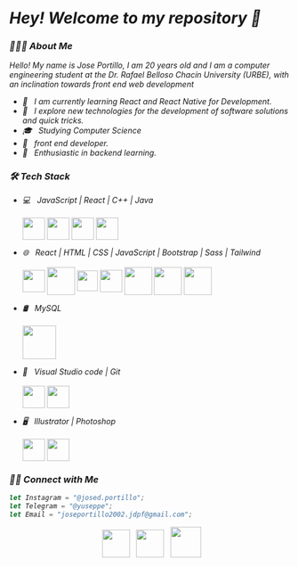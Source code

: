 <h1><i> Hey! Welcome to my repository 👋 <i></h1>
<h3> 👨🏻‍💻 About Me </h3>

Hello! My name is Jose Portillo, I am 20 years old and I am a computer engineering student at the Dr. Rafael Belloso Chacín University (URBE), with an inclination towards front end web development

- 🔭 &nbsp; I am currently learning React and React Native for Development.
- 🤔 &nbsp; I explore new technologies for the development of software solutions and quick tricks.
- 🎓 &nbsp; Studying Computer Science
- 💼 &nbsp; front end developer.
- 🌱 &nbsp; Enthusiastic in backend learning.

<h3>🛠 Tech Stack</h3>

- 💻 &nbsp; JavaScript | React | C++ | Java 
    <br>
    <br>
    <img align="center" width="40px" src="https://cdn-icons-png.flaticon.com/512/5968/5968292.png">
    <img align="center" width="40px" src="https://upload.wikimedia.org/wikipedia/commons/thumb/a/a7/React-icon.svg/2300px-React-icon.svg.png">
    <img align="center" width="40px" src="https://cdn.freebiesupply.com/logos/large/2x/c-logo-svg-vector.svg">
    <img align="center" width="40px" src="https://www.vectorlogo.zone/logos/java/java-icon.svg">
  
- 🌐 &nbsp; React | HTML | CSS | JavaScript | Bootstrap | Sass | Tailwind
    <br>
    <br>
    <img align="center" width="40px" src="https://upload.wikimedia.org/wikipedia/commons/thumb/a/a7/React-icon.svg/2300px-React-icon.svg.png">
    <img align="center" width="50px" src="https://upload.wikimedia.org/wikipedia/commons/thumb/6/61/HTML5_logo_and_wordmark.svg/512px-HTML5_logo_and_wordmark.svg.png?20170517184425">
    <img align="center" width="37px" src="https://upload.wikimedia.org/wikipedia/commons/thumb/d/d5/CSS3_logo_and_wordmark.svg/363px-CSS3_logo_and_wordmark.svg.png?20160530175649">
    <img align="center" width="40px" src="https://cdn-icons-png.flaticon.com/512/5968/5968292.png">
    <img align="center" width="50px" src="https://uxwing.com/wp-content/themes/uxwing/download/brands-and-social-media/bootstrap-5-logo-icon.png">
    <img align="center" width="50px" src="https://upload.wikimedia.org/wikipedia/commons/thumb/9/96/Sass_Logo_Color.svg/2560px-Sass_Logo_Color.svg.png">
    <img align="center" width="50px" src="https://upload.wikimedia.org/wikipedia/commons/thumb/d/d5/Tailwind_CSS_Logo.svg/600px-Tailwind_CSS_Logo.svg.png?20211001194333">
  
- 🛢 &nbsp; MySQL 
    <br>
    <br>
    <img align="center" width="60px" src="https://www.vectorlogo.zone/logos/mysql/mysql-official.svg">
  
- 🔧 &nbsp; Visual Studio code  | Git
    <br>
    <br>
    <img align="center" width="40px" src="https://upload.wikimedia.org/wikipedia/commons/thumb/9/9a/Visual_Studio_Code_1.35_icon.svg/512px-Visual_Studio_Code_1.35_icon.svg.png?20210804221519">
    <img align="center" width="40px" src="https://upload.wikimedia.org/wikipedia/commons/thumb/3/3f/Git_icon.svg/97px-Git_icon.svg.png?20220905010122">
  
- 🖥 &nbsp; Illustrator | Photoshop 
    <br>
    <br>
    <img align="center" width="40px" src="https://upload.wikimedia.org/wikipedia/commons/thumb/f/fb/Adobe_Illustrator_CC_icon.svg/512px-Adobe_Illustrator_CC_icon.svg.png?20220814183839">
    <img align="center" width="40px" src="https://upload.wikimedia.org/wikipedia/commons/thumb/a/af/Adobe_Photoshop_CC_icon.svg/512px-Adobe_Photoshop_CC_icon.svg.png?20200616073617">

<h3> 🤝🏻 Connect with Me </h3>
  
  ```js
  let Instagram = "@josed.portillo";
  let Telegram = "@yuseppe";
  let Email = "joseportillo2002.jdpf@gmail.com";
  ```
  <section align= "center">
    &nbsp; <a href="https://www.instagram.com/josed.portillo/" target="_blank" rel="noopener noreferrer"><img src="https://upload.wikimedia.org/wikipedia/commons/thumb/e/e7/Instagram_logo_2016.svg/132px-Instagram_logo_2016.svg.png?20210403190622" width="50px" /></a>
    &nbsp; <a href="https://www.t.me/yuseppe" target="_blank" rel="noopener noreferrer"><img src="https://upload.wikimedia.org/wikipedia/commons/thumb/8/82/Telegram_logo.svg/512px-Telegram_logo.svg.png?20220101141644" width="50px" /></a>  
    &nbsp; <a href="mailto:joseportillo2002.jdpf@gmail.com" target="_blank" rel="noopener noreferrer"><img src="https://upload.wikimedia.org/wikipedia/commons/thumb/7/7e/Gmail_icon_%282020%29.svg/512px-Gmail_icon_%282020%29.svg.png?20221017173631"  width="55px" /></a>
  </section> 
